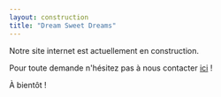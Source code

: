 ```yaml
---
layout: construction
title: "Dream Sweet Dreams"
---
```


Notre site internet est actuellement en construction.

Pour toute demande n'hésitez pas à nous contacter [ici](mailto:delphine@dreamsweetdreams.fr) !

À bientôt !
